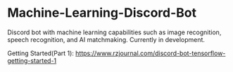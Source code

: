 # Machine-Learning-Discord-Bot

Discord bot with machine learning capabilities such as image recognition, speech recognition, and AI matchmaking. Currently in development.

Getting Started(Part 1): https://www.rzjournal.com/discord-bot-tensorflow-getting-started-1

